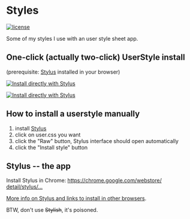 # Styles

[![license](https://img.shields.io/github/license/kibeb/Styles.svg)](https://github.com/kibeb/Styles/blob/master/LICENSE)

Some of my styles I use with an user style sheet app.

## One-click (actually two-click) UserStyle install

(prerequisite: [Stylus](#stylus----the-app) installed in your browser)

[![Install directly with Stylus](https://img.shields.io/badge/Auto%20Install%20UserStyle%20-Invia.cz-238b8b.svg)](https://kibeb.github.io/Styles/Invia.cz.user.css)

[![Install directly with Stylus](https://img.shields.io/badge/Auto%20Install%20UserStyle%20-OfficeOnline-238b8b.svg)](https://kibeb.github.io/Styles/OfficeOnline.user.css)

## How to install a userstyle manually

1. install [Stylus](#stylus----the-app)
2. click on user.css you want
3. click the "Raw" button, Stylus interface should open automatically 
4. click the "Install style" button

## Stylus -- the app

Install Stylus in Chrome: 
[https://chrome.google.com/<wbr>webstore/<wbr>detail/stylus/…](https://chrome.google.com/webstore/detail/stylus/clngdbkpkpeebahjckkjfobafhncgmne)

[More info on Stylus and links to install in other browsers](https://add0n.com/stylus.html).

BTW, don't use <s>Stylish</s>, it's poisoned.
